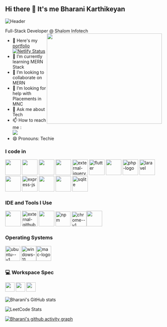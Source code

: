 ## Hi there 👋 It's me Bharani Karthikeyan
![Header](https://bharani-dev.netlify.app/assets/images/github/github-header-image.png)


Full-Stack Developer @ Shalom Infotech
<img align="right" width="370" height="290" src="https://i.pinimg.com/originals/47/f0/34/47f0342cec72b800463bf003eac1257e.gif">
- 🔭 Here's my [portfolio](https://bharani-dev.netlify.app/) [![Netlify Status](https://api.netlify.com/api/v1/badges/df4df985-f36f-411c-9b13-e037e13d702c/deploy-status)](https://app.netlify.com/sites/bharani-dev/deploys)                                                
- 🌱 I’m currently learning MERN Stack
- 👯 I’m looking to collaborate on MERN 
- 🤔 I’m looking for help with Placements in MNC
- 💬 Ask me about Tech
- 📫 How to reach me :
<br /> [<img src="https://img.shields.io/badge/LinkedIn-0077B5?style=for-the-badge&logo=linkedin&logoColor=white" />](https://www.linkedin.com/in/bharanikarthikeyan/)
- 😄 Pronouns: Techie


### I code in
<img height="50" width="50" src="https://img.icons8.com/color/48/000000/html-5.png" /> <img height="50" width="50" src="https://img.icons8.com/color/48/000000/css3.png" /> <img height="50" width="50" src="https://img.icons8.com/color/48/000000/javascript.png"/> <img height="50" width="50" src="https://img.icons8.com/color/48/000000/bootstrap.png" /> <img width="50" height="50" src="https://img.icons8.com/external-tal-revivo-color-tal-revivo/48/external-jquery-is-a-javascript-library-designed-to-simplify-html-logo-color-tal-revivo.png" alt="external-jquery-is-a-javascript-library-designed-to-simplify-html-logo-color-tal-revivo"/> <img width="50" height="50" src="https://img.icons8.com/color/50/flutter.png" alt="flutter"/> <img height="50" width="50" src="https://img.icons8.com/color/48/000000/react-native.png"/> <img width="50" height="50" src="https://img.icons8.com/officel/50/php-logo.png" alt="php-logo"/> <img width="50" height="50" src="https://img.icons8.com/fluency/50/laravel.png" alt="laravel"/> <img height="50" width="50" src="https://img.icons8.com/color/48/000000/nodejs.png"/> <img width="50" height="50" src="https://img.icons8.com/ios/50/express-js.png" alt="express-js"/> <img height="50" width="50" src="https://img.icons8.com/color/48/000000/mysql-logo.png"/> <img height="50" width="50" src="https://img.icons8.com/color/48/000000/mongodb.png"/> <img width="50" height="50" src="https://img.icons8.com/ios/50/sqlite.png" alt="sqlite"/>



### IDE and Tools I Use
<img height="50" width="50" src="https://img.icons8.com/color/48/000000/visual-studio-code-2019.png"/> <img width="50" height="50" src="https://img.icons8.com/external-tal-revivo-tritone-tal-revivo/50/external-github-community-for-software-building-and-testing-online-logo-tritone-tal-revivo.png" alt="external-github-community-for-software-building-and-testing-online-logo-tritone-tal-revivo"/> <img height="50" width="50" src="https://img.icons8.com/color/50/000000/git.png"/> <img width="48" height="48" src="https://img.icons8.com/color/48/npm.png" alt="npm"/> <img width="48" height="48" src="https://img.icons8.com/color/48/chrome--v1.png" alt="chrome--v1"/><img height="50" src="https://img.shields.io/badge/Netlify-00C7B7?style=for-the-badge&logo=netlify&logoColor=white"/>

### Operating Systems

<img width="48" height="48" src="https://img.icons8.com/color/48/ubuntu--v1.png" alt="ubuntu--v1"/> <img width="48" height="48" src="https://img.icons8.com/fluency/48/windows-11.png" alt="windows-11"/><img width="48" height="48" src="https://img.icons8.com/color/48/mac-logo.png" alt="mac-logo"/>


### 💻 Workspace Spec
<img height="30" src="https://img.shields.io/badge/Macbook-Pro_M1-ED1C24?style=for-the-badge&logo=apple&logoColor=white"/> <img height="30" src="https://img.shields.io/badge/NVIDIA-GTX1650-76B900?style=for-the-badge&logo=nvidia&logoColor=white"/> <img height="30" src="https://img.shields.io/badge/AMD-Ryzen_5_4600H-ED1C24?style=for-the-badge&logo=amd&logoColor=white"/> 

![Bharani's GitHub stats](https://github-readme-stats.vercel.app/api?username=bharani-developer&theme=dark&show_icons=true&&hide=issues,contribs)

![LeetCode Stats](https://leetcard.jacoblin.cool/bharanikarthikeyan?theme=dark&font=Macondo%20Swash%20Caps&ext=contest)

[![Bharani's github activity graph](https://github-readme-activity-graph.vercel.app/graph?username=bharani-developer&bg_color=000000&color=ffffff&line=1169f4&point=ffffff&area=true&hide_border=true)](https://github.com/ashutosh00710/github-readme-activity-graph)
